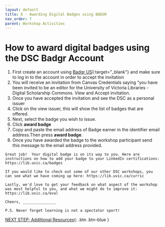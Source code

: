 ```yaml
---
layout: default
title: 6 - Awarding Digital Badges using BADGR
nav_order: 7
parent: Workshop Activities
---
```


# How to award digital badges using the DSC Badgr Account
1. First create an account using [Badgr US](https://badgr.com/auth/login){:target="_blank"}  and make sure to log in to the account in order to accept the invitation
2. You will receive an invitation from Canvas Credentials saying “you have been invited to be an editor for the University of Victoria Libraries -Digital Scholarship Commons. View and Accept invitation.
3. Once you have accepted the invitation and see the DSC as a personal issuer
4. Click on the view issuer, this will show the list of badges that are offered.
5. Next, select the badge you wish to issue.
6. Click **award badge**
7. Copy and paste the email address of Badge earner in the identifier email address.Then press **award badge**.
8. Once you have awarded the badge to the workshop participant send this message to the email address provided.

```
Great job!  Your digital badge is on its way to you. Here are instructions on how to add your badge to your LinkedIn certifications: https://lib.uvic.ca/badges

If you would like to check out some of our other DSC workshops, you can see what we have coming up here: https://lib.uvic.ca/curric

Lastly, we'd love to get your feedback on what aspect of the workshop was most helpful to you, and what we might do to improve it: https://lib.uvic.ca/eval

Cheers, _______________

P.S. Never forget learning is not a spectator sport!
```





[NEXT STEP: Additional Resources](additional-resources.html){: .btn .btn-blue }
